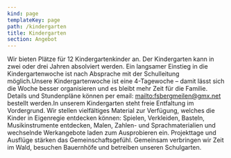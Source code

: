 ```yaml
---
kind: page
templateKey: page
path: /kindergarten
title: Kindergarten
section: Angebot
---
```

Wir bieten Plätze für 12 Kindergartenkinder an. Der Kindergarten kann in zwei oder drei Jahren absolviert werden. Ein langsamer Einstieg in die Kindergartenwoche ist nach Absprache mit der Schulleitung möglich.Unsere Kindergartenwoche ist eine 4-Tagewoche – damit lässt sich die Woche besser organisieren und es bleibt mehr Zeit für die Familie. Details und Stundenpläne können per email: <mailto:fsbergmeilen@gmx.net> bestellt werden.In unserem Kindergarten steht freie Entfaltung im Vordergrund. Wir stellen vielfältiges Material zur Verfügung, welches die Kinder in Eigenregie entdecken können: Spielen, Verkleiden, Basteln, Musikinstrumente entdecken, Malen, Zahlen- und Sprachmaterialien und wechselnde Werkangebote laden zum Ausprobieren ein. Projekttage und Ausflüge stärken das Gemeinschaftsgefühl. Gemeinsam verbringen wir Zeit im Wald, besuchen Bauernhöfe und betreiben unseren Schulgarten.
